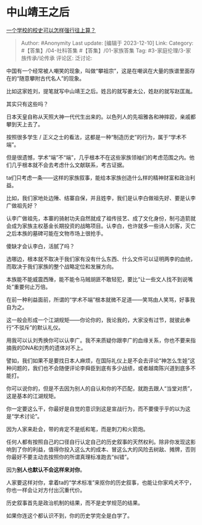 # 中山靖王之后
[一个学校的校史可以怎样强行往上算？](https://www.zhihu.com/question/309154799/answer/3319842097)

> Author: #Anonymity
> Last update: [编辑于 2023-12-10]
> Link:
> Category: #【答集】/04-社科答集  #【答集】/01-家族答集
> Tag:  #3-家庭伦理/3-家族传承/论传承
> 评论区:
> 泛讨论:

中国有一个经常被人嘲笑的现象，叫做“攀祖宗”，这是在嘲讽在大量的族谱里面存在的“随意攀附古代名人”的现象。

比如这家姓刘，提笔就写中山靖王之后。姓吕的就写姜太公，姓赵的就写赵匡胤。

其实只有这些吗？

日本天皇自称从天照大神一代代生出来的。以色列人的先祖雅各和神摔跤，亲戚都攀到天上去了。

按照很多学生 / 正义之士的看法，这都是一种“制造历史”的行为，属于“学术不端”。

但是很遗憾，学术“端”不“端”，几乎根本不在这些家族领袖们的考虑范围之内。他们几乎根本就不会去考虑什么文献联系，考古证据。

ta们只考虑一条——这样的家族叙事，能给本家族创造什么样的精神财富和政治利益。

比如，我们家地处边陲、结寨自保，并且姓李，我们是认李白做祖先好、要是认李广做祖先好？

认李广做祖先，本寨的骑射功夫自然就成了祖传技艺、成了文化身份，制弓造箭就会成为家族主权基金长期投资的战略项目。认李白，也许就多一些诗人剑客，灭亡之后本族的墓碑可能在文物市场上很抢手。

傻缺才会认李白，活腻了吗？

选哪边，根本就不取决于我们家有没有什么东西、什么文件可以证明两李的血统，而取决于我们家族的整个战略定位和发展方向。

本族能不能威震西陲，能不能令马贼胡匪不敢轻犯，要比“让一些文人找不到说嘴处”重要何止万倍。

在前一种利益面前，所谓的“学术不端”根本就微不足道——笑骂由人笑骂，好事我自为之。

这一般会形成一个江湖规矩——你论你的，我论我的，大家没有过节，就彼此奉行“不驳斥”的默认礼仪。

用我可以认刘秀换你可以认李广。我不来质疑你跟李广的血缘关系，你也不要来指摘我的DNA和刘秀的遗体对不上。

譬如，我们如果不是要找日本人麻烦，在国际礼仪上是不会去评论“神怎么生娃”这种问题的，我们也不会随便评论李舜臣到底有多少战绩，或者越南陈兴道到底多不能打。

你可以说你的，但是不去因为别人的自认和你的不匹配，就跑去跟人“当堂对质”，这是基本的江湖规矩。

你一定要这么干，你最好是自觉的意识到这是宣战行为，而不要傻乎乎的以为这是“学术讨论”。

因为人家来赴会，带的肯定不是纸和笔，而是刺刀和火箭炮。

任何人都有按照自己的口径自行认定自己的历史叙事的天然权利。除非你发现这影响到了你的利益，值得你投入这么大的成本、冒这么大的风险去树敌、摊牌，否则你最好不要主动去按照你的所谓真理标准跑去“纠错”。

因为**别人也默认不会这样来对你**。

人家要这样对你，拿着ta的“学术标准”来抠你的历史叙事，也能让你家鸡犬不宁，你也一样会让对方付出沉重代价。

历史叙事首先是政治机制的结果，而不是史学规范的结果。

如果你连这个都认识不到，你的历史学完全是白学了。
